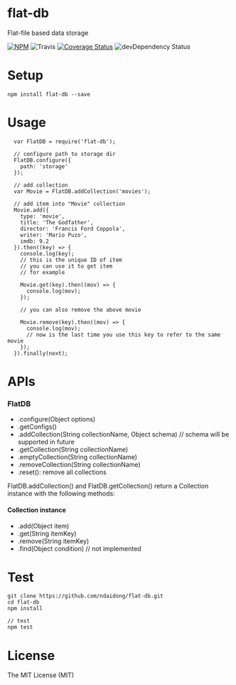 # flat-db
Flat-file based data storage

[![NPM](https://badge.fury.io/js/flat-db.svg)](https://badge.fury.io/js/flat-db)
![Travis](https://travis-ci.org/ndaidong/flat-db.svg?branch=master)
[![Coverage Status](https://coveralls.io/repos/github/ndaidong/flat-db/badge.svg?branch=master&noop)](https://coveralls.io/github/ndaidong/flat-db?branch=master)
![devDependency Status](https://david-dm.org/ndaidong/flat-db.svg)

# Setup

```
npm install flat-db --save
```

# Usage

```
  var FlatDB = require('flat-db');

  // configure path to storage dir
  FlatDB.configure({
    path: 'storage'
  });

  // add collection
  var Movie = FlatDB.addCollection('movies');

  // add item into "Movie" collection
  Movie.add({
    type: 'movie',
    title: 'The Godfather',
    director: 'Francis Ford Coppola',
    writer: 'Mario Puzo',
    imdb: 9.2
  }).then((key) => {
    console.log(key);
    // this is the unique ID of item
    // you can use it to get item
    // for example

    Movie.get(key).then((mov) => {
      console.log(mov);
    });

    // you can also remove the above movie

    Movie.remove(key).then((mov) => {
      console.log(mov);
      // now is the last time you use this key to refer to the same movie
    });
  }).finally(next);
```

# APIs

### FlatDB
 - .configure(Object options)
 - .getConfigs()
 - .addCollection(String collectionName, Object schema) // schema will be supported in future
 - .getCollection(String collectionName)
 - .emptyCollection(String collectionName)
 - .removeCollection(String collectionName)
 - .reset(): remove all collections

FlatDB.addCollection() and FlatDB.getCollection() return a Collection instance with the following methods:

#### Collection instance
 - .add(Object item)
 - .get(String itemKey)
 - .remove(String itemKey)
 - .find(Object condition) // not implemented


# Test

```
git clone https://github.com/ndaidong/flat-db.git
cd flat-db
npm install

// test
npm test
```

# License

The MIT License (MIT)
